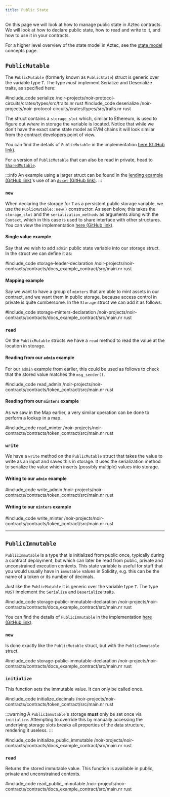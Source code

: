 ```yaml
---
title: Public State
---
```


On this page we will look at how to manage public state in Aztec contracts. We will look at how to declare public state, how to read and write to it, and how to use it in your contracts.

For a higher level overview of the state model in Aztec, see the [state model](../../../../aztec/concepts/state_model/index.md) concepts page.

## `PublicMutable`

The `PublicMutable` (formerly known as `PublicState`) struct is generic over the variable type `T`. The type _must_ implement Serialize and Deserialize traits, as specified here:

#include_code serialize /noir-projects/noir-protocol-circuits/crates/types/src/traits.nr rust
#include_code deserialize /noir-projects/noir-protocol-circuits/crates/types/src/traits.nr rust

The struct contains a `storage_slot` which, similar to Ethereum, is used to figure out _where_ in storage the variable is located. Notice that while we don't have the exact same state model as EVM chains it will look similar from the contract developers point of view.

You can find the details of `PublicMutable` in the implementation [here (GitHub link)](https://github.com/AztecProtocol/aztec-packages/blob/#include_aztec_version/noir-projects/aztec-nr/aztec/src/state_vars/public_mutable.nr).

For a version of `PublicMutable` that can also be read in private, head to [`SharedMutable`](./shared_state.md#sharedmutable).

:::info
An example using a larger struct can be found in the [lending example (GitHub link)](https://github.com/AztecProtocol/aztec-packages/tree/master/noir-projects/noir-contracts/contracts/lending_contract)'s use of an [`Asset` (GitHub link)](https://github.com/AztecProtocol/aztec-packages/tree/#include_aztec_version/noir-projects/noir-contracts/contracts/lending_contract/src/asset.nr).
:::

### `new`

When declaring the storage for `T` as a persistent public storage variable, we use the `PublicMutable::new()` constructor. As seen below, this takes the `storage_slot` and the `serialization_methods` as arguments along with the `Context`, which in this case is used to share interface with other structures. You can view the implementation [here (GitHub link)](https://github.com/AztecProtocol/aztec-packages/blob/#include_aztec_version/noir-projects/aztec-nr/aztec/src/state_vars/public_mutable.nr).

#### Single value example

Say that we wish to add `admin` public state variable into our storage struct. In the struct we can define it as:

#include_code storage-leader-declaration /noir-projects/noir-contracts/contracts/docs_example_contract/src/main.nr rust

#### Mapping example

Say we want to have a group of `minters` that are able to mint assets in our contract, and we want them in public storage, because access control in private is quite cumbersome. In the `Storage` struct we can add it as follows:

#include_code storage-minters-declaration /noir-projects/noir-contracts/contracts/docs_example_contract/src/main.nr rust

### `read`

On the `PublicMutable` structs we have a `read` method to read the value at the location in storage.

#### Reading from our `admin` example

For our `admin` example from earlier, this could be used as follows to check that the stored value matches the `msg_sender()`.

#include_code read_admin /noir-projects/noir-contracts/contracts/token_contract/src/main.nr rust

#### Reading from our `minters` example

As we saw in the Map earlier, a very similar operation can be done to perform a lookup in a map.

#include_code read_minter /noir-projects/noir-contracts/contracts/token_contract/src/main.nr rust

### `write`

We have a `write` method on the `PublicMutable` struct that takes the value to write as an input and saves this in storage. It uses the serialization method to serialize the value which inserts (possibly multiple) values into storage.

#### Writing to our `admin` example

#include_code write_admin /noir-projects/noir-contracts/contracts/token_contract/src/main.nr rust

#### Writing to our `minters` example

#include_code write_minter /noir-projects/noir-contracts/contracts/token_contract/src/main.nr rust

---

## `PublicImmutable`

`PublicImmutable` is a type that is initialized from public once, typically during a contract deployment, but which can later be read from public, private and unconstrained execution contexts. This state variable is useful for stuff that you would usually have in `immutable` values in Solidity, e.g. this can be the name of a token or its number of decimals.

Just like the `PublicMutable` it is generic over the variable type `T`. The type `MUST` implement the `Serialize` and `Deserialize` traits.

#include_code storage-public-immutable-declaration /noir-projects/noir-contracts/contracts/docs_example_contract/src/main.nr rust

You can find the details of `PublicImmutable` in the implementation [here (GitHub link)](https://github.com/AztecProtocol/aztec-packages/blob/#include_aztec_version/noir-projects/aztec-nr/aztec/src/state_vars/public_immutable.nr).

### `new`

Is done exactly like the `PublicMutable` struct, but with the `PublicImmutable` struct.

#include_code storage-public-immutable-declaration /noir-projects/noir-contracts/contracts/docs_example_contract/src/main.nr rust

### `initialize`

This function sets the immutable value. It can only be called once.

#include_code initialize_decimals /noir-projects/noir-contracts/contracts/token_contract/src/main.nr rust

:::warning
A `PublicImmutable`'s storage **must** only be set once via `initialize`. Attempting to override this by manually accessing the underlying storage slots breaks all properties of the data structure, rendering it useless.
:::

#include_code initialize_public_immutable /noir-projects/noir-contracts/contracts/docs_example_contract/src/main.nr rust

### `read`

Returns the stored immutable value. This function is available in public, private and unconstrained contexts.

#include_code read_public_immutable /noir-projects/noir-contracts/contracts/docs_example_contract/src/main.nr rust
